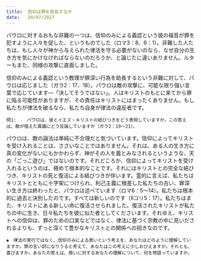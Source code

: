 ```yaml
---
title:  信仰は罪を助長するか
date:   20/07/2017
---
```


パウロに対するおもな非難の一つは、信仰のみによる義認という彼の福音が罪を犯すように人々を促した、というものでした（ロマ3：8、6：1）。非難した人たちは、もし人々が神から与えられた律法を守る必要がないのなら、なぜ自分の生き方を気にかけなければならないのだろうか、と論じたに違いありません。ルターもまた、同様の攻撃に直面しました。

信仰のみによる義認という教理が罪深い行為を助長するという非難に対して、パウロは応じました（ガラ2：17、18）。パウロは敵の攻撃に、可能な限り強い言葉で応じています―「決してそうではない」。人はキリストのもとに来てから罪に陥る可能性がありますが、その責任はキリストにはまったくありません。もし私たちが律法を破るなら、私たち自身が律法の違反者です。

`問1:	パウロは、彼とイエス・キリストの結びつきをどう表現していますか。この答えは、敵が唱えた異議にどう反論していますか（ガラ2：19～21）。`

パウロは、敵の論法は単純に不合理だと気づいています。信仰によってキリストを受け入れることは、ささいなことではありません。それは、ある人の生き方に真の変化がないにもかかわらず、神がその人を義とみなされるというような、天の「ごっこ遊び」ではないのです。それどころか、信仰によってキリストを受け入れるというのは、極めて根本的なことです。それにはキリストとの完全な結びつき、キリストの死と復活による結びつきが伴います。霊的に言えば、私たちはキリストとともに十字架につけられ、利己主義に根差した私たちの古い、罪深い生き方は終わったと、パウロは述べています（ロマ6：5～14）。私たちは根本的に過去と決別したのです。すべては新しいのです（Ⅱコリ5：17）。私たちはまた、キリストにある新しい命に復活させられました。復活されたキリストが私たちの中に生き、日々私たちを彼に似た者としてくださいます。それゆえ、キリストへの信仰は、罪のための口実などではなく、律法に基づく宗教の中に見いだされるよりも、ずっと深くて豊かなキリストとの関係への招きなのです。

`◆　律法の実行ではなく、信仰のみによる救いという考えを、あなたはどのように理解していますか。罪の言い訳になりうると考えて、あなたはこの考えに少しおびえますか。それとも、喜びますか。あなたの答えは、救いに対するあなたの理解について、何を物語っていますか。`
